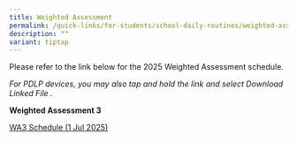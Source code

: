 ```yaml
---
title: Weighted Assessment
permalink: /quick-links/for-students/school-daily-routines/weighted-assessment/
description: ""
variant: tiptap
---
```

<p>Please refer to the link below for the 2025 Weighted Assessment schedule.</p>
<p><em>For PDLP devices, you may also tap and hold the link and select Download Linked File .</em>
</p>
<p><strong>Weighted Assessment 3</strong>
</p>
<p><a href="/files/WA3_Schedule_2025.pdf" rel="noopener nofollow" target="_blank">WA3 Schedule (1 Jul 2025)</a>
</p>